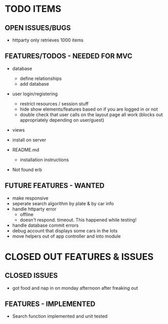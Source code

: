 # TODO ITEMS

## OPEN ISSUES/BUGS
* httparty only retrieves 1000 items




## FEATURES/TODOS - NEEDED FOR MVC
* database
  * define relationships
  * add database

* user login/registering
  * restrict resources / session stuff
  * hide show elements/features based
    on if you are logged in or not
  * double check that user calls on the layout page all work (blocks out appropriately depending on user/guest)

* views


* install on server

* README.md
  * installation instructions

* Not found erb


## FUTURE FEATURES - WANTED
* make responsive
* seperate search algorithm by plate & by car info
* handle httparty error
  * offline
  * doesn't respond.  timeout. This happened while testing!
* handle database commit errors
* debug account that displays some cars in the lots
* move helpers out of app controller and into module

# CLOSED OUT FEATURES & ISSUES

## CLOSED ISSUES
* got food and nap in on monday afternoon after freaking out


## FEATURES - IMPLEMENTED
* Search function implemented and unit tested
